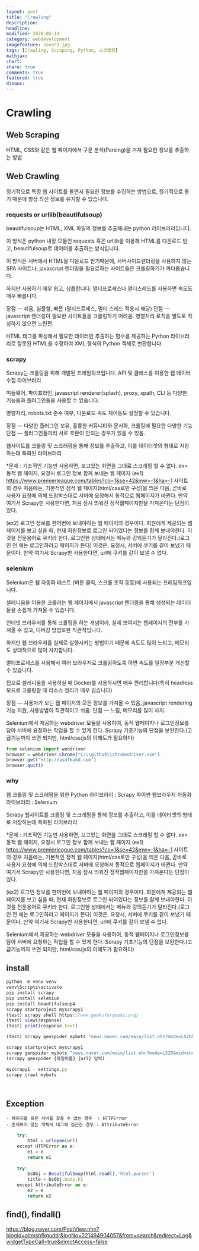```yaml
---
layout: post
title: "Crawling"
description: 
headline: 
modified: 2020-05-14
category: webdevelopment
imagefeature: cover3.jpg
tags: [Crawling, Scraping, Python, 스크랩핑]
mathjax: 
chart: 
share: true
comments: true
featured: true
disqus:
---
```



# Crawling

## Web Scraping
HTML, CSS와 같은 웹 페이지에서 구문 분석(Parsing)을 거쳐 필요한 정보를 추출하는 방법

## Web Crawling
정기적으로 특정 웹 사이트를 돌면서 필요한 정보를 수집하는 방법으로, 정기적으로 돌기 때문에 항상 최신 정보를 유지할 수 있습니다.

### requests or urllib(beautifulsoup)
beautifulsoup는 HTML, XML 파일의 정보를 추출해내는 python 라이브러리입니다.

이 방식은 python 내장 모듈인 requests 혹은 urllib을 이용해 HTML를 다운로드 받고, beautifulsoup로 데이터를 추출하는 방식입니다.

이 방식은 서버에서 HTML을 다운로드 받기때문에, 서버사이드렌더링을 사용하지 않는 SPA 사이트나, javascript 렌더링을 필요로하는 사이트들은 크롤링하기가 까다롭습니다.

하지만 사용하기 매우 쉽고, 심플합니다. 멀티프로세스나 멀티스레드를 사용하면 속도도 매우 빠릅니다.

장점 — 쉬움, 심플함, 빠름 (멀티프로세스, 멀티 스레드 적용시 해당)
단점 — javascript 렌더링이 필요한 사이트들을 크롤링하기 어려움. 병렬처리 로직을 별도로 작성하지 않으면 느린편.

HTML 태그를 파싱해서 필요한 데이터만 추출하는 함수를 제공하는 Python 라이브러리로 잘못된 HTML을 수정하여 XML 형식의 Python 객체로 변환합니다.


### scrapy
Scrapy는 크롤링을 위해 개발된 프레임워크입니다.
API 및 클래스를 이용한 웹 데이터 수집 라이브러리

미들웨어, 파이프라인, javascript renderer(splash), proxy, xpath, CLI 등 다양한 기능들과 플러그인들을 사용할 수 있습니다.

병렬처리, robots.txt 준수 여부, 다운로드 속도 제어등도 설정할 수 있습니다.

장점 — 다양한 플러그인 보유, 훌륭한 커뮤니티와 문서화, 크롤링에 필요한 다양한 기능
단점 — 플러그인들끼리 서로 호환이 안되는 경우가 있을 수 있음.


웹사이트를 크롤링 및 스크래핑을 통해 정보를 추출하고, 이를 데이터셋의 형태로 저장하는데 특화된 라이브러리

*문제 : 기초적인 기능만 사용하면, 보고있는 화면을 그대로 스크래핑 할 수 없다. ex> 동적 웹 페이지, 요청시 로그인 정보 함께 보내는 웹 페이지
(ex1) https://www.premierleague.com/tables?co=1&se=42&mw=-1&ha=-1 사이트의 경우
처음에는, 기본적인 정적 웹 페이지(html/css로만 구성)을 띄운 다음, 곧바로 사용자 요청에 의해 드랍박스대로 서버에 요청해서 동적으로 웹페이지가 바뀐다. 만약 여기서 Scrapy만 사용한다면, 처음 잠시 띄워진 정적웹페이지만을 가져온다는 단점이 있다.

(ex2) 로그인 정보를 한꺼번에 보내야하는 웹 페이지의 경우이다.  회원에게 제공되는 웹페이지를 보고 싶을 때, 현재 회원정보로 로그인 되어있다는 정보를 함께 보내야한다. 이것을 전문용어로 쿠키라 한다.
로그인한 상태에서는 메뉴와 강의듣기가 달라진다.(로그인 전 에는 로그인하라고 페이지가 뜬다)
이것은, 요청시, 서버에 쿠키를 같이 보냈기 때문이다.
만약 여기서 Scrapy만 사용한다면, url에 쿠키를 같이 보낼 수 없다.


### selenium
Selenium은 웹 자동화 테스트 (버튼 클릭, 스크롤 조작 등등)에 사용되는 프레임워크입니다.

셀레니움을 이용한 크롤러는 웹 페이지에서 javascript 렌더링을 통해 생성되는 데이터들을 손쉽게 가져올 수 있습니다.

인터넷 브라우저를 통해 크롤링을 하는 개념이라, 실제 보여지는 웹페이지의 전부를 가져올 수 있고, 디버깅 방법또한 직관적입니다.

하지만 웹 브라우저를 실제로 실행시키는 방법이기 때문에 속도도 많이 느리고, 메모리도 상대적으로 많이 차지합니다.

멀티프로세스를 사용해서 여러 브라우저로 크롤링하도록 하면 속도를 일정부분 개선할 수 있습니다.

팁으로 셀레니움을 사용하실 때 Docker를 사용하시면 매우 편리합니다(특히 headless 모드로 크롤링할 때 리소스 정리가 매우 쉽습니다)

장점 — 사용자가 보는 웹 페이지의 모든 정보를 가져올 수 있음, javascript rendering 기능 지원, 사용방법이 직관적이고 쉬움.
단점 — 느림, 메모리를 많이 차지.

Selenium에서 제공하는 webdriver 모듈을 사용하여, 동적 웹페이지나 로그인정보를 담아 서버에 요청하는 작업을 할 수 있게 한다.
Scrapy 기초기능의 단점을 보완한다.(고급기능까지 쓰면 되지만, html/css/js의 이해도가 필요하다)


```JavaScript
from selenium import webdriver
browser = webdriver.Chrome("C:\\github\\chromedriver.exe")
browser.get("http://asdfkakd.com")
browser.quit()
```

### why
웹 크롤링 및 스크래핑을 위한 Python 라이브러리 : Scrapy
파이썬 웹브라우저 자동화 라이브러리 : Selenium


Scrapy 웹사이트를 크롤링 및 스크래핑을 통해 정보를 추출하고, 이를 데이터셋의 형태로 저장하는데 특화된 라이브러리

*문제 : 기초적인 기능만 사용하면, 보고있는 화면을 그대로 스크래핑 할 수 없다. ex> 동적 웹 페이지, 요청시 로그인 정보 함께 보내는 웹 페이지
(ex1) https://www.premierleague.com/tables?co=1&se=42&mw=-1&ha=-1 사이트의 경우
처음에는, 기본적인 정적 웹 페이지(html/css로만 구성)을 띄운 다음, 곧바로 사용자 요청에 의해 드랍박스대로 서버에 요청해서 동적으로 웹페이지가 바뀐다. 만약 여기서 Scrapy만 사용한다면, 처음 잠시 띄워진 정적웹페이지만을 가져온다는 단점이 있다.

(ex2) 로그인 정보를 한꺼번에 보내야하는 웹 페이지의 경우이다.  회원에게 제공되는 웹페이지를 보고 싶을 때, 현재 회원정보로 로그인 되어있다는 정보를 함께 보내야한다. 이것을 전문용어로 쿠키라 한다.
로그인한 상태에서는 메뉴와 강의듣기가 달라진다.(로그인 전 에는 로그인하라고 페이지가 뜬다)
이것은, 요청시, 서버에 쿠키를 같이 보냈기 때문이다.
만약 여기서 Scrapy만 사용한다면, url에 쿠키를 같이 보낼 수 없다.

Selenium에서 제공하는 webdriver 모듈을 사용하여, 동적 웹페이지나 로그인정보를 담아 서버에 요청하는 작업을 할 수 있게 한다.
Scrapy 기초기능의 단점을 보완한다.(고급기능까지 쓰면 되지만, html/css/js의 이해도가 필요하다)



## install
```JavaScript
python -m venv venv
venv\Scripts\activate
pip install scrapy
pip install selenium
pip install beautifulsoup4
scrapy startproject myscrapy1
(test) scrapy shell https://www.geeksforgeeks.org/
(test) view(response)
(test) print(response.text)

(test) scrapy genspider mybots "news.naver.com/main/list.nhn?mode=LS2D&mid=shm&sid1=105&sid2=732"

scrapy startproject myscrapy1
scrapy genspider mybots "news.naver.com/main/list.nhn?mode=LS2D&mid=shm&sid1=105&sid2=732"
(scrapy genspider {파일이름} {url} 입력)

myscrapy1 - settings.py
scrapy crawl mybots




```

## Exception
    - 페이지를 혹은 서버를 찾을 수 없는 경우  : HTTPError
    - 존재하지 않는 객체의 태그에 접근한 경우 : AttributeError
```JavaScript
    try:
        html = urlopen(url)
    except HTTPError as e:
        e1 = e
        return e1
    
    try:
        bs0bj = BeautifulSoup(html.read(),'html.parser')
        title = bs0bj.body.h1
    except AttributeError as e:
        e2 = e
        return e2
```



## find(), findall() 

https://blog.naver.com/PostView.nhn?blogId=altmshfkgudtjr&logNo=221494904057&from=search&redirect=Log&widgetTypeCall=true&directAccess=false
